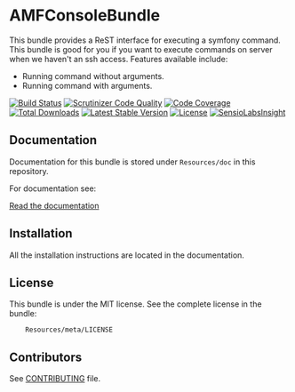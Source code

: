 AMFConsoleBundle
================

This bundle provides a ReST interface for executing a symfony command. 
This bundle is good for you if you want to execute commands on server when we haven't an ssh access.
Features available include:

- Running command without arguments.
- Running command with arguments.

[![Build Status](https://travis-ci.org/fattouchsquall/AMFConsoleBundle.svg?branch=master)](https://travis-ci.org/fattouchsquall/AMFConsoleBundle)
[![Scrutinizer Code Quality](https://scrutinizer-ci.com/g/fattouchsquall/AMFConsoleBundle/badges/quality-score.png?b=master)](https://scrutinizer-ci.com/g/fattouchsquall/AMFConsoleBundle/?branch=master)
[![Code Coverage](https://scrutinizer-ci.com/g/fattouchsquall/AMFConsoleBundle/badges/coverage.png?b=master)](https://scrutinizer-ci.com/g/fattouchsquall/AMFConsoleBundle/?branch=master)
[![Total Downloads](https://poser.pugx.org/amf/webservices-client-bundle/downloads)](https://packagist.org/packages/amf/webservices-client-bundle)
[![Latest Stable Version](https://poser.pugx.org/amf/webservices-client-bundle/v/stable)](https://packagist.org/packages/amf/webservices-client-bundle)
[![License](https://poser.pugx.org/amf/webservices-client-bundle/license)](https://packagist.org/packages/amf/webservices-client-bundle)
[![SensioLabsInsight](https://insight.sensiolabs.com/projects/9336a70e-5c76-455d-8b4a-54e47cc7a174/mini.png)](https://insight.sensiolabs.com/projects/9336a70e-5c76-455d-8b4a-54e47cc7a174)

Documentation
-------------

Documentation for this bundle is stored under `Resources/doc` in this repository.

For documentation see:

[Read the documentation](https://github.com/fattouchsquall/AMFConsoleBundle/tree/master/Resources/doc/index.md)

Installation
------------

All the installation instructions are located in the documentation.

License
-------

This bundle is under the MIT license. See the complete license in the bundle:

```
    Resources/meta/LICENSE
```

Contributors
------------

See [CONTRIBUTING](https://github.com/fattouchsquall/AMFConsoleBundle/tree/master/CONTRIBUTORS.md) file.
